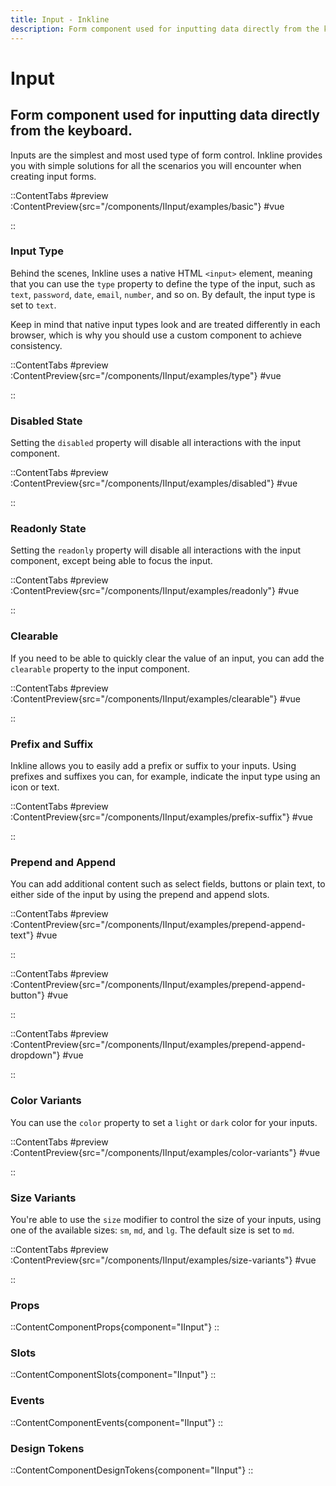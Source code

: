 ```yaml
---
title: Input - Inkline
description: Form component used for inputting data directly from the keyboard. 
---
```


# Input
## Form component used for inputting data directly from the keyboard. 

Inputs are the simplest and most used type of form control. Inkline provides you with simple solutions for all the scenarios you will encounter when creating input forms.

::ContentTabs
#preview
:ContentPreview{src="/components/IInput/examples/basic"}
#vue
<!-- Autodocs{src="@inkline/inkline/components/IInput/examples/basic.raw.vue" lang="vue"} -->
::

### Input Type
Behind the scenes, Inkline uses a native HTML `<input>` element, meaning that you can use the `type` property to define the type of the input, such as `text`, `password`, `date`, `email`, `number`, and so on. By default, the input type is set to `text`.

Keep in mind that native input types look and are treated differently in each browser, which is why you should use a custom component to achieve consistency.

::ContentTabs
#preview
:ContentPreview{src="/components/IInput/examples/type"}
#vue
<!-- Autodocs{src="@inkline/inkline/components/IInput/examples/type.raw.vue" lang="vue"} -->
::

### Disabled State
Setting the `disabled` property will disable all interactions with the input component.

::ContentTabs
#preview
:ContentPreview{src="/components/IInput/examples/disabled"}
#vue
<!-- Autodocs{src="@inkline/inkline/components/IInput/examples/disabled.raw.vue" lang="vue"} -->
::

### Readonly State
Setting the `readonly` property will disable all interactions with the input component, except being able to focus the input.

::ContentTabs
#preview
:ContentPreview{src="/components/IInput/examples/readonly"}
#vue
<!-- Autodocs{src="@inkline/inkline/components/IInput/examples/readonly.raw.vue" lang="vue"} -->
::

### Clearable
If you need to be able to quickly clear the value of an input, you can add the `clearable` property to the input component.

::ContentTabs
#preview
:ContentPreview{src="/components/IInput/examples/clearable"}
#vue
<!-- Autodocs{src="@inkline/inkline/components/IInput/examples/clearable.raw.vue" lang="vue"} -->
::

### Prefix and Suffix
Inkline allows you to easily add a prefix or suffix to your inputs. Using prefixes and suffixes you can, for example, indicate the input type using an icon or text. 

::ContentTabs
#preview
:ContentPreview{src="/components/IInput/examples/prefix-suffix"}
#vue
<!-- Autodocs{src="@inkline/inkline/components/IInput/examples/prefix-suffix.raw.vue" lang="vue"} -->
::

### Prepend and Append
You can add additional content such as select fields, buttons or plain text, to either side of the input by using the prepend and append slots.

::ContentTabs
#preview
:ContentPreview{src="/components/IInput/examples/prepend-append-text"}
#vue
<!-- Autodocs{src="@inkline/inkline/components/IInput/examples/prepend-append-text.raw.vue" lang="vue"} -->
::

::ContentTabs
#preview
:ContentPreview{src="/components/IInput/examples/prepend-append-button"}
#vue
<!-- Autodocs{src="@inkline/inkline/components/IInput/examples/prepend-append-button.raw.vue" lang="vue"} -->
::

::ContentTabs
#preview
:ContentPreview{src="/components/IInput/examples/prepend-append-dropdown"}
#vue
<!-- Autodocs{src="@inkline/inkline/components/IInput/examples/prepend-append-dropdown.raw.vue" lang="vue"} -->
::


### Color Variants
You can use the `color` property to set a `light` or `dark` color for your inputs.

::ContentTabs
#preview
:ContentPreview{src="/components/IInput/examples/color-variants"}
#vue
<!-- Autodocs{src="@inkline/inkline/components/IInput/examples/color-variants.raw.vue" lang="vue"} -->
::

### Size Variants
You're able to use the `size` modifier to control the size of your inputs, using one of the available sizes: `sm`, `md`, and `lg`. The default size is set to `md`.

::ContentTabs
#preview
:ContentPreview{src="/components/IInput/examples/size-variants"}
#vue
<!-- Autodocs{src="@inkline/inkline/components/IInput/examples/size-variants.raw.vue" lang="vue"} -->
::

### Props
::ContentComponentProps{component="IInput"}
::

### Slots
::ContentComponentSlots{component="IInput"}
::

### Events
::ContentComponentEvents{component="IInput"}
::

### Design Tokens
::ContentComponentDesignTokens{component="IInput"}
::
